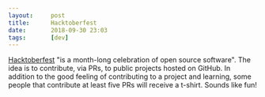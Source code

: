 ```yaml
---
layout:     post
title:      Hacktoberfest
date:       2018-09-30 23:03
tags:       [dev]
---
```


[Hacktoberfest](https://hacktoberfest.digitalocean.com/) "is a
month-long celebration of open source software". The idea is to
contribute, via PRs, to public projects hosted on GitHub. In addition
to the good feeling of contributing to a project and learning, some
people that contribute at least five PRs will receive a
t-shirt. Sounds like fun!

